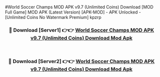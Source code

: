 #World Soccer Champs MOD APK v9.7 (Unlimited Coins) Download [MOD Full Game] MOD APK (Latest Version) [APK-MOD] - APK Unlocked - [Unlimited Coins No Watermark Premium] kpzrp



<div align="center">

<h3>🔴 Download [Server1] 👉👉 <a href="https://momento.my/?title=World_Soccer_Champs_MOD_APK_v9.7_(Unlimited_Coins)_Download">World Soccer Champs MOD APK v9.7 (Unlimited Coins) Download Mod Apk</a></h3><br>

<h3>🔴 Download [Server2] 👉👉 <a href="https://momento.my/?title=World_Soccer_Champs_MOD_APK_v9.7_(Unlimited_Coins)_Download">World Soccer Champs MOD APK v9.7 (Unlimited Coins) Download Mod Apk</a></h3>
</div>
